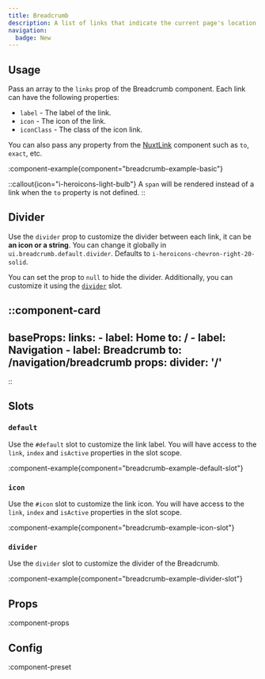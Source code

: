 ```yaml
---
title: Breadcrumb
description: A list of links that indicate the current page's location within a navigational hierarchy.
navigation:
  badge: New
---
```


## Usage

Pass an array to the `links` prop of the Breadcrumb component. Each link can have the following properties:

- `label` - The label of the link.
- `icon` - The icon of the link.
- `iconClass` - The class of the icon link.

You can also pass any property from the [NuxtLink](https://nuxt.com/docs/api/components/nuxt-link#props) component such as `to`, `exact`, etc.

:component-example{component="breadcrumb-example-basic"}

::callout{icon="i-heroicons-light-bulb"}
A `span` will be rendered instead of a link when the `to` property is not defined.
::

## Divider

Use the `divider` prop to customize the divider between each link, it can be **an icon or a string**. You can change it globally in `ui.breadcrumb.default.divider`. Defaults to `i-heroicons-chevron-right-20-solid`.

You can set the prop to `null` to hide the divider. Additionally, you can customize it using the [`divider`](#divider-1) slot.

::component-card
---
baseProps:
  links:
    - label: Home
      to: /
    - label: Navigation
    - label: Breadcrumb
      to: /navigation/breadcrumb
props:
  divider: '/'
---
::

## Slots

### `default`

Use the `#default` slot to customize the link label. You will have access to the `link`, `index` and `isActive` properties in the slot scope.

:component-example{component="breadcrumb-example-default-slot"}

### `icon`

Use the `#icon` slot to customize the link icon. You will have access to the `link`, `index` and `isActive` properties in the slot scope.

:component-example{component="breadcrumb-example-icon-slot"}

### `divider`

Use the `divider` slot to customize the divider of the Breadcrumb.

:component-example{component="breadcrumb-example-divider-slot"}

## Props

:component-props

## Config

:component-preset
